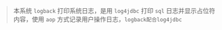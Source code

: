 >本系统 ```logback``` 打印系统日志，是用 ```log4jdbc``` 打印 ```sql``` 日志并显示占位符内容，使用 ```aop``` 方式记录用户操作日志，```logback配合log4jdbc``` 